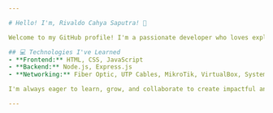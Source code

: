 ```yaml
---

# Hello! I'm, Rivaldo Cahya Saputra! 👋  

Welcome to my GitHub profile! I'm a passionate developer who loves exploring new technologies and crafting exciting projects. Beyond coding, I find joy in reading novels 📚 and immersing myself in the world of music 🎵.  

## 💻 Technologies I've Learned  
- **Frontend:** HTML, CSS, JavaScript  
- **Backend:** Node.js, Express.js  
- **Networking:** Fiber Optic, UTP Cables, MikroTik, VirtualBox, System Administration  

I'm always eager to learn, grow, and collaborate to create impactful and efficient solutions.  

---
```

